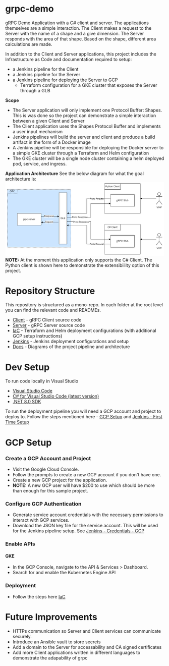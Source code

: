 # grpc-demo
gRPC Demo Application with a C# client and server. The applications themselves are a simple interaction. The Client makes a request to the Server with the name of a shape and a give dimension. The Server responds with the area of that shape. Based on the shape, different area calculations are made. 

In addition to the Client and Server applications, this project includes the Infrastructure as Code and documentation required to setup:
- a Jenkins pipeline for the Client
- a Jenkins pipeline for the  Server
- a Jenkins pipeline for deploying the Server to GCP
  - Terraform configuration for a GKE cluster that exposes the Server through a GLB

**Scope**

- The Server application will only implement one Protocol Buffer: Shapes. This is was done so the project can demonstrate a simple interaction between a given Client and Server
- The Client application uses the Shapes Protocol Buffer and implements a user input mechanism
- Jenkins pipelines will build the server and client and produce a build artifact in the form of a Docker image
- A Jenkins pipeline will be responsible for deploying the Docker server to a simple GKE cluster through a Terraform and Helm configuration
- The GKE cluster will be a single node cluster containing a helm deployed pod, service, and ingress.


**Application Architecture**
See the below diagram for what the goal architecture is:
![Complete Project Architecture](./Docs/Complete-Architecture.drawio)
**NOTE:** At the moment this application only supports the C# Client. The Python client is shown here to demonstrate the extensibiility option of this project.

# Repository Structure
This repository is structured as a mono-repo. In each folder at the root level you can find the relevant code and READMEs.
- [Client](./Client/) - gRPC Client source code
- [Server](./Server/) - gRPC Server source code
- [IaC](./IaC/) - Terraform and Helm deployment configurations (with additional GCP setup instructions)
- [Jenkins](./Jenkins/) - Jenkins deployment configurations and setup
- [Docs](./Docs) - Diagrams of the project pipeline and architecture


# Dev Setup
To run code locally in Visual Studio
- [Visual Studio Code](https://code.visualstudio.com/download)
- [C# for Visual Studio Code (latest version)](https://marketplace.visualstudio.com/items?itemName=ms-dotnettools.csharp)
- [.NET 8.0 SDK](https://dotnet.microsoft.com/download/dotnet/8.0)


To run the deployment pipeline you will need a GCP account and project to deploy to. Follow the steps mentioned here - [GCP Setup](#gcp-setup) and [Jenkins - First Time Setup](./Jenkins/README.md#first-time-setup)

# GCP Setup
### Create a GCP Account and Project
- Visit the Google Cloud Console.
- Follow the prompts to create a new GCP account if you don't have one.
- Create a new GCP project for the application.
- **NOTE:** A new GCP user will have $200 to use which should be more than enough for this sample project. 

### Configure GCP Authentication
- Generate service account credentials with the necessary permissions to interact with GCP services.
- Download the JSON key file for the service account. This will be used for the Jenkins pipeline setup. See [Jenkins - Credentials - GCP](./Jenkins/README.md#gcp)


### Enable APIs
#### GKE
- In the GCP Console, navigate to the API & Services > Dashboard.
- Search for and enable the Kubernetes Engine API


### Deployment
- Follow the steps here [IaC](./IaC/README.md)


# Future Improvements
- HTTPs communication so Server and Client services can communicate securely.
- Introduce an Ansible vault to store secrets
- Add a domain to the Server for accessability and CA signed certificates
- Add more Client applications written in different languages to demonstrate the adapability of grpc



